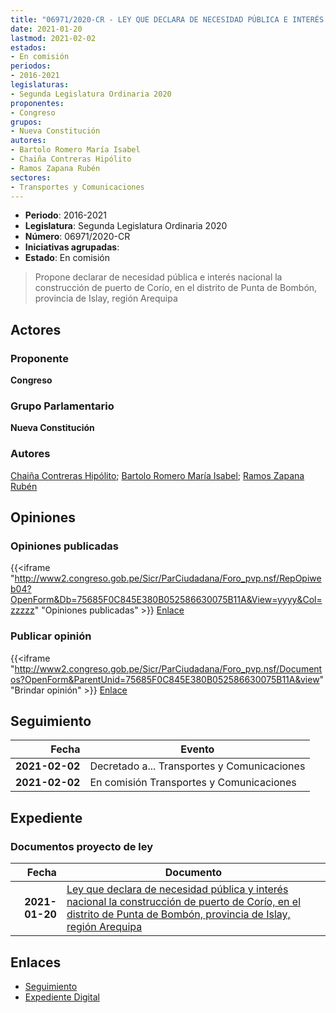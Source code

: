 ```yaml
---
title: "06971/2020-CR - LEY QUE DECLARA DE NECESIDAD PÚBLICA E INTERÉS NACIONAL LA CONSTRUCCIÓN DE PUERTO DE CORÍO, EN EL DISTRITO DE PUNTA DE BOMBÓN, PROVINCIA DE ISLAY, REGIÓN AREQUIPA"
date: 2021-01-20
lastmod: 2021-02-02
estados:
- En comisión
periodos:
- 2016-2021
legislaturas:
- Segunda Legislatura Ordinaria 2020
proponentes:
- Congreso
grupos:
- Nueva Constitución
autores:
- Bartolo Romero María Isabel
- Chaiña Contreras Hipólito
- Ramos Zapana Rubén
sectores:
- Transportes y Comunicaciones
---
```

- **Periodo**: 2016-2021
- **Legislatura**: Segunda Legislatura Ordinaria 2020
- **Número**: 06971/2020-CR
- **Iniciativas agrupadas**: 
- **Estado**: En comisión

> Propone declarar de necesidad pública e interés nacional la construcción de puerto de Corío, en el distrito de Punta de Bombón, provincia de Islay, región Arequipa


## Actores

### Proponente

**Congreso**

### Grupo Parlamentario

**Nueva Constitución**

### Autores

[Chaiña Contreras Hipólito](mailto:mailto:hchaina@congreso.gob.pe); [Bartolo Romero María Isabel](mailto:mailto:mbartolo@congreso.gob.pe); [Ramos Zapana Rubén](mailto:mailto:rramos@congreso.gob.pe)

## Opiniones

### Opiniones publicadas

{{<iframe "http://www2.congreso.gob.pe/Sicr/ParCiudadana/Foro_pvp.nsf/RepOpiweb04?OpenForm&Db=75685F0C845E380B052586630075B11A&View=yyyy&Col=zzzzz" "Opiniones publicadas" >}}
[Enlace](http://www2.congreso.gob.pe/Sicr/ParCiudadana/Foro_pvp.nsf/RepOpiweb04?OpenForm&Db=75685F0C845E380B052586630075B11A&View=yyyy&Col=zzzzz)

### Publicar opinión

{{<iframe "http://www2.congreso.gob.pe/Sicr/ParCiudadana/Foro_pvp.nsf/Documentos?OpenForm&ParentUnid=75685F0C845E380B052586630075B11A&view" "Brindar opinión" >}}
[Enlace](http://www2.congreso.gob.pe/Sicr/ParCiudadana/Foro_pvp.nsf/Documentos?OpenForm&ParentUnid=75685F0C845E380B052586630075B11A&view)


## Seguimiento

| Fecha | Evento |
|------:|--------|
| **2021-02-02** | Decretado a... Transportes y Comunicaciones |
| **2021-02-02** | En comisión Transportes y Comunicaciones |

## Expediente

### Documentos proyecto de ley

| Fecha | Documento |
|------:|-----------|
| **2021-01-20** | [Ley que declara de necesidad pública y interés nacional la construcción de puerto de Corío, en el distrito de Punta de Bombón, provincia de Islay, región Arequipa](https://leyes.congreso.gob.pe/Documentos/2016_2021/Proyectos_de_Ley_y_de_Resoluciones_Legislativas/PL06971-20210120.pdf) |

## Enlaces

- [Seguimiento](http://www2.congreso.gob.pe/Sicr/TraDocEstProc/CLProLey2016.nsf/f7fff46988ca05b1052578e100829cc7/7f9e16a2610195ff052586630078ce5b?OpenDocument)
- [Expediente Digital](http://www2.congreso.gob.pe/Sicr/TraDocEstProc/Expvirt_2011.nsf/visbusqptramdoc1621/06971?opendocument)

